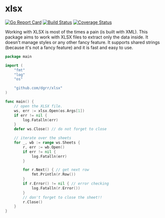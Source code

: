 # xlsx

[![Go Report Card](https://goreportcard.com/badge/github.com/dgrr/xlsx)](https://goreportcard.com/report/github.com/dgrr/xlsx)
[![Build Status](https://travis-ci.com/dgrr/xlsx.svg?branch=master)](https://travis-ci.com/dgrr/xlsx)
[![Coverage Status](https://coveralls.io/repos/github/dgrr/xlsx/badge.svg?branch=master)](https://coveralls.io/github/dgrr/xlsx?branch=master)

Working with XLSX is most of the times a pain (is built with XML). This package aims to work with XLSX files to extract only the data inside. It doesn't manage styles or any other fancy feature. It supports shared strings (because it's not a fancy feature) and it is fast and easy to use.

```go
package main

import (
	"fmt"
	"log"
	"os"

	"github.com/dgrr/xlsx"
)

func main() {
	// open the XLSX file.
	ws, err := xlsx.Open(os.Args[1])
	if err != nil {
		log.Fatalln(err)
	}
	defer ws.Close() // do not forget to close

	// iterate over the sheets
	for _, wb := range ws.Sheets {
		r, err := wb.Open()
		if err != nil {
			log.Fatalln(err)
		}

		for r.Next() { // get next row
			fmt.Println(r.Row())
		}
		if r.Error() != nil { // error checking
			log.Fatalln(r.Error())
		}
		// don't forget to close the sheet!!
		r.Close()
	}
}
```
